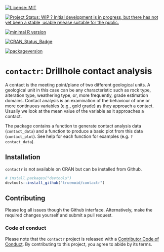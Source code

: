 [![License: MIT](https://img.shields.io/badge/License-MIT-yellow.svg)](https://opensource.org/licenses/MIT)

[![Project Status: WIP ? Initial development is in progress, but there has not yet been a stable, usable release suitable for the public.](https://www.repostatus.org/badges/latest/wip.svg)](https://www.repostatus.org/#wip)

[![minimal R version](https://img.shields.io/badge/R%3E%3D-3.5.0-6666ff.svg)](https://cran.r-project.org/)

[![CRAN_Status_Badge](http://www.r-pkg.org/badges/version/contactr)](https://cran.r-project.org/package=contactr)

[![packageversion](https://img.shields.io/badge/Package%20version-0.2.0-orange.svg?style=flat-square)](commits/master)

# `contactr`: Drillhole contact analysis

A contact is the meeting point/plane of two different geological units. A geological unit in this case can be any characteristic such as rock type, alteration type, weathering type, or, more frequently, grade estimation domains. Contact analysis is an examination of the behaviour of one or more continuous variables (e.g., gold grade) as they approach a contact. Usually we look at the mean value of the variable as it approaches a contact.

The package contains a function to generate contact analysis data (`contact_data`) and a function to produce a basic plot from this data (`contact_plot`). See help for each function for examples (e.g. `?contact_data`).

## Installation

`contactr` is not available on CRAN but can be installed from Github.

``` r
# install.packages("devtools")
devtools::install_github("truemoid/contactr")
```

## Contributing

Please log all issues though the Github interface. Alternatively, make the required changes yourself and submit a pull request.


### Code of conduct

Please note that the `contactr` project is released with a [Contributor Code of Conduct](CODE_OF_CONDUCT.md). By contributing to this project, you agree to abide by its terms.
